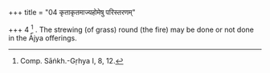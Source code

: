 +++
title = "04 कृताकृतमाज्यहोमेषु परिस्तरणम्"

+++
4 [^3] . The strewing (of grass) round (the fire) may be done or not done in the Ājya offerings.


[^3]:  Comp. Sāṅkh.-Gṛhya I, 8, 12.
